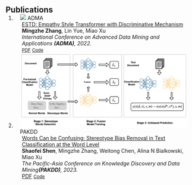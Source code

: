 <h2 id="publications" style="margin: 2px 0px -15px;">Publications</h2>

<div class="publications">
<ol class="bibliography">

<li>
<div class="pub-row">

  <div class="col-sm-3 abbr" style="position: relative;padding-right: 15px;padding-left: 15px;">
    <img src="assets/img/adma.png" class="teaser img-fluid z-depth-1">
    <abbr class="badge">ADMA</abbr>
  </div>

  <div class="col-sm-9" style="position: relative;padding-right: 15px;padding-left: 20px;">
    <div class="title"><a href="https://link.springer.com/chapter/10.1007/978-3-031-22137-8_5">ESTD: Empathy Style Transformer with Discriminative Mechanism</a></div>
    <div class="author"><strong>Mingzhe Zhang</strong>, Lin Yue, Miao Xu</div>
    <div class="periodical"><em>International Conference on Advanced Data Mining and Applications <strong>(ADMA)</strong>, 2022.</em></div>
    <div class="links">
      <a href="https://link.springer.com/chapter/10.1007/978-3-031-22137-8_5" class="btn btn-sm z-depth-0" role="button" target="_blank" style="font-size:12px;">PDF</a>
      <a href="https://github.com/masonzmz/ESTD" class="btn btn-sm z-depth-0" role="button" target="_blank" style="font-size:12px;">Code</a>
    </div>
  </div>
  
</div>
</li>
  
<li>
<div class="pub-row">
  
  <div class="col-sm-3 abbr" style="position: relative;padding-right: 15px;padding-left: 15px;">
    <img src="assets/img/pakdd.png" class="teaser img-fluid z-depth-1">
    <abbr class="badge">PAKDD</abbr>
  </div>

  <div class="col-sm-9" style="position: relative;padding-right: 15px;padding-left: 20px;">
    <div class="title"><a href="https://link.springer.com/chapter/10.1007/978-3-031-22137-8_5">Words Can be Confusing: Stereotype Bias Removal in Text Classification         at the Word Level</a></div>
    <div class="author"><strong>Shaofei Shen</strong>, Mingzhe Zhang, Weitong Chen, Alina N Bialkowski, Miao Xu</div>
    <div class="periodical"><em>The Pacific-Asia Conference on Knowledge Discovery and Data Mining<strong>(PAKDD)</strong>, 2023.</em></div>
    <div class="links">
      <a href="https://link.springer.com/chapter/10.1007/978-3-031-22137-8_5" class="btn btn-sm z-depth-0" role="button" target="_blank" style="font-           size:12px;">PDF</a>
      <a href="https://github.com/DATA-Transpose/StereotypeWords" class="btn btn-sm z-depth-0" role="button" target="_blank" style="font-size:12px;">Code</a>
    </div>
  </div>
  
</div>
</li>
  
<br>

</ol>
</div>
